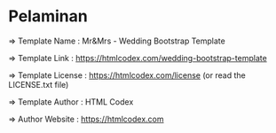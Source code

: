 # Pelaminan
=>  Template Name    : Mr&Mrs - Wedding Bootstrap Template

  =>  Template Link    : https://htmlcodex.com/wedding-bootstrap-template

  =>  Template License : https://htmlcodex.com/license (or read the LICENSE.txt file)

  =>  Template Author  : HTML Codex

  =>  Author Website   : https://htmlcodex.com
